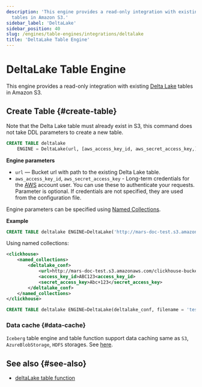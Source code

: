 ```yaml
---
description: 'This engine provides a read-only integration with existing Delta Lake
  tables in Amazon S3.'
sidebar_label: 'DeltaLake'
sidebar_position: 40
slug: /engines/table-engines/integrations/deltalake
title: 'DeltaLake Table Engine'
---
```


# DeltaLake Table Engine

This engine provides a read-only integration with existing [Delta Lake](https://github.com/delta-io/delta) tables in Amazon S3.

## Create Table {#create-table}

Note that the Delta Lake table must already exist in S3, this command does not take DDL parameters to create a new table.

```sql
CREATE TABLE deltalake
    ENGINE = DeltaLake(url, [aws_access_key_id, aws_secret_access_key,])
```

**Engine parameters**

- `url` — Bucket url with path to the existing Delta Lake table.
- `aws_access_key_id`, `aws_secret_access_key` - Long-term credentials for the [AWS](https://aws.amazon.com/) account user.  You can use these to authenticate your requests. Parameter is optional. If credentials are not specified, they are used from the configuration file.

Engine parameters can be specified using [Named Collections](/operations/named-collections.md).

**Example**

```sql
CREATE TABLE deltalake ENGINE=DeltaLake('http://mars-doc-test.s3.amazonaws.com/clickhouse-bucket-3/test_table/', 'ABC123', 'Abc+123')
```

Using named collections:

```xml
<clickhouse>
    <named_collections>
        <deltalake_conf>
            <url>http://mars-doc-test.s3.amazonaws.com/clickhouse-bucket-3/</url>
            <access_key_id>ABC123<access_key_id>
            <secret_access_key>Abc+123</secret_access_key>
        </deltalake_conf>
    </named_collections>
</clickhouse>
```

```sql
CREATE TABLE deltalake ENGINE=DeltaLake(deltalake_conf, filename = 'test_table')
```

### Data cache {#data-cache}

`Iceberg` table engine and table function support data caching same as `S3`, `AzureBlobStorage`, `HDFS` storages. See [here](../../../engines/table-engines/integrations/s3.md#data-cache).

## See also {#see-also}

- [deltaLake table function](../../../sql-reference/table-functions/deltalake.md)
